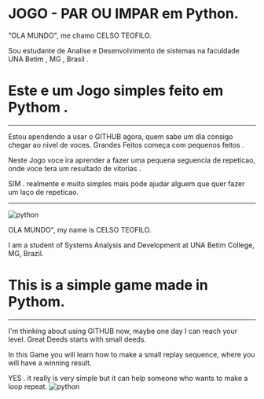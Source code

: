 # JOGO  -  PAR OU IMPAR em Python.

"OLA MUNDO",  me chamo CELSO TEOFILO.

Sou estudante de Analise e Desenvolvimento de sistemas na faculdade UNA  Betim , MG , Brasil .

 
# Este e um Jogo simples feito em Pythom .
 -----------------------------------------
 
 
 Estou apendendo a usar o GITHUB agora, quem  sabe um dia  consigo chegar ao nivel de voces.
 Grandes Feitos começa  com pequenos feitos . 
 
 Neste Jogo voce ira aprender a fazer uma pequena seguencia de repeticao, onde voce tera um resultado de vitorias .
 
 SIM . realmente e muito simples mais pode ajudar alguem que quer fazer um laço de repeticao.
 
 ---------------------------------------------------------------------------------------------------
 ![python](https://user-images.githubusercontent.com/90398200/138508219-06ec5fce-b084-49af-aced-26626663b86a.png)

 OLA MUNDO", my name is CELSO TEOFILO.

I am a student of Systems Analysis and Development at UNA Betim College, MG, Brazil.

 
# This is a simple game made in Pythom.
 ----------------------------------------
 
 
 I'm thinking about using GITHUB now, maybe one day I can reach your level.
 Great Deeds starts with small deeds.
 
 In this Game you will learn how to make a small replay sequence, where you will have a winning result.
 
 YES . it really is very simple but it can help someone who wants to make a loop repeat.
![python](https://user-images.githubusercontent.com/90398200/138508219-06ec5fce-b084-49af-aced-26626663b86a.png)
